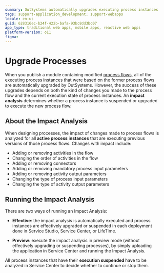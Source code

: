 ```yaml
---
summary: OutSystems automatically upgrades executing process instances when module process flows are modified, with an impact analysis determining if instances are suspended or upgraded
tags: support-application_development; support-webapps
locale: en-us
guid: 628316ec-b24f-422b-bafa-93bc8dd3bc07
app_type: traditional web apps, mobile apps, reactive web apps
platform-version: o11
figma:
---
```

# Upgrade Processes

When you publish a module containing modified [process flows](../process-flow/process-flow-editor.md), all of the executing process instances that were based on the former process flows are automatically upgraded by OutSystems. However, the success of these upgrades depends on both the kind of changes you made to the process flow and the current execution state of process instances. An **impact analysis** determines whether a process instance is suspended or upgraded to execute the new process flow.


## About the Impact Analysis

When designing processes, the impact of changes made to process flows is analyzed for all **active process instances** that are executing previous versions of those process flows. Changes with impact include:

  * Adding or removing activities in the flow
  * Changing the order of activities in the flow
  * Adding or removing connectors
  * Adding or removing mandatory process input parameters
  * Adding or removing activity output parameters
  * Changing the type of process input parameters
  * Changing the type of activity output parameters


## Running the Impact Analysis

There are two ways of running an Impact Analysis:

* **Effective**: the impact analysis is automatically executed and process instances are effectively upgraded or suspended in each deployment done in Service Studio, Service Center, or LifeTime.

* **Preview**: execute the impact analysis in preview mode (without effectively upgrading or suspending processes), by simply uploading the application in Service Center and running the Impact Analysis.

All process instances that have their **execution suspended** have to be analyzed in Service Center to decide whether to continue or stop them.
